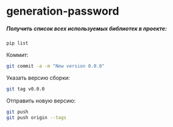 # generation-password
##### Получить список всех используемых библиотек в проекте:
```bash
pip list
```
Коммит:
```bash
git commit -a -m "New version 0.0.0"
```


Указать версию сборки:
```bash
git tag v0.0.0
```

Отправить новую версию:
```bash
git push
git push origin --tags
```